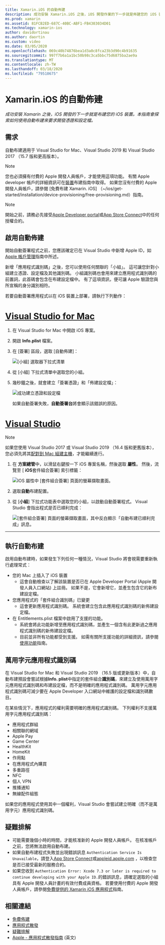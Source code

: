 ```yaml
---
title: Xamarin.iOS 的自動佈建
description: 成功安裝 Xamarin.iOS 之後，iOS 開發作業的下一步就是佈建您的 iOS 裝置。 本指南將探索使用自動化簽署來要求開發憑證和設定檔。
ms.prod: xamarin
ms.assetid: 81FCB2ED-687C-40BC-ABF1-FB4303034D01
ms.technology: xamarin-ios
author: davidortinau
ms.author: daortin
ms.custom: video
ms.date: 03/05/2020
ms.openlocfilehash: 069c40b74876bea1d3a0c8fca23b3d90c4b91635
ms.sourcegitcommit: 997f7b6a1a1bc50b98c3ca5bbc75d6875ba2ae9a
ms.translationtype: MT
ms.contentlocale: zh-TW
ms.lasthandoff: 03/18/2020
ms.locfileid: "79510675"
---
```

# <a name="automatic-provisioning-for-xamarinios"></a>Xamarin.iOS 的自動佈建

_成功安裝 Xamarin 之後，iOS 開發的下一步就是布建您的 iOS 裝置。本指南會探索如何使用自動布建來要求開發憑證和設定檔。_

## <a name="requirements"></a>需求

自動布建適用于 Visual Studio for Mac、Visual Studio 2019 和 Visual Studio 2017 （15.7 版和更高版本）。 

> [!NOTE]
> 您也必須擁有付費的 Apple 開發人員帳戶，才能使用這項功能。 有關 Apple developer 帳戶的詳細資訊可在[裝置](~/ios/get-started/installation/device-provisioning/index.md)布建指南中取得。
> 如果您沒有付費的 Apple 開發人員帳戶，請參閱 [免費布建 Xamarin. iOS] （~/ios/get-started/installation/device-provisioning/free-provisioning.md）指南。

> [!NOTE]
> 開始之前，請務必先接受[Apple Developer portal](https://developer.apple.com/account/)或[App Store Connect](https://appstoreconnect.apple.com/)中的任何授權合約。


## <a name="enable-automatic-provisioning"></a>啟用自動佈建

開始自動簽署程式之前，您應該確定已在 Visual Studio 中新增 Apple ID，如[Apple 帳戶管理](~/cross-platform/macios/apple-account-management.md)指南中所述。 

新增「應用程式識別碼」之後，您可以使用任何關聯的「小組」。 這可讓您針對小組建立憑證、設定檔及其他識別碼。 小組識別碼也會用來建立應用程式識別碼的前置詞，此首碼會包含在布建設定檔中。 有了這項資訊，便可讓 Apple 驗證您與所宣稱的身分識別相符。

若要自動簽署應用程式以在 iOS 裝置上部署，請執行下列動作：

# <a name="visual-studio-for-mac"></a>[Visual Studio for Mac](#tab/macos)

1. 在 Visual Studio for Mac 中開啟 iOS 專案。

2. 開啟 **Info.plist** 檔案。

3. 在 [簽署] 區段，選取 [自動佈建]：

    ![[小組] 選取器下拉式清單](automatic-provisioning-images/image2.png)

4. 從 [小組] 下拉式清單中選取您的小組。

5. 幾秒鐘之後，就會建立「簽署憑證」和「佈建設定檔」：

    ![成功建立憑證和設定檔](automatic-provisioning-images/image5.png)

    如果自動簽署失敗，**自動簽署台**將會顯示該錯誤的原因。

# <a name="visual-studio"></a>[Visual Studio](#tab/windows)

> [!NOTE]
> 如果您使用 Visual Studio 2017 或 Visual Studio 2019 （16.4 版和更舊版本），您必須先將其[配對到 Mac 組建主機](~/ios/get-started/installation/windows/connecting-to-mac/index.md)，才能繼續進行。

1. 在 **方案總管**中，以滑鼠右鍵按一下 iOS 專案名稱，然後選取 **屬性**。 然後，流覽至 [ **iOS**套件組合簽署] 索引標籤：

    ![IOS 屬性中 [套件組合簽署] 頁面的螢幕擷取畫面。](automatic-provisioning-images/bundle-signing-win.png)

2. 選取**自動**布建配置。

3. 從 [**小組**] 下拉式功能表中選取您的小組，以啟動自動簽署程式。 Visual Studio 會指出程式是否已順利完成：

    ![[套件組合簽署] 頁面的螢幕擷取畫面，其中反白顯示「自動布建已順利完成」訊息。](automatic-provisioning-images/signing-success-win.png)

-----

## <a name="run-automatic-provisioning"></a>執行自動布建

啟用自動布建時，如果發生下列任何一種情況，Visual Studio 將會視需要重新執行處理常式：

- 您的 Mac 上插入了 iOS 裝置
  - 這會自動檢查以了解該裝置是否已在 Apple Developer Portal (Apple 開發人員入口網站) 上註冊。 如果不是，它會新增它，並產生包含它的新布建設定檔。
- 您應用程式的「套件組合識別碼」已變更
  - 這會更新應用程式識別碼。 系統會建立包含此應用程式識別碼的新佈建設定檔。
- 在 Entitlements.plist 檔案中啟用了支援的功能。
  - 系統會將此功能新增至應用程式識別碼，並產生一個含有此更新過之應用程式識別碼的新佈建設定檔。
  - 目前並非所有功能都受到支援。 如需有關所支援功能的詳細資訊，請參閱[使用功能](~/ios/deploy-test/provisioning/capabilities/index.md)指南。

## <a name="wildcard-app-ids"></a>萬用字元應用程式識別碼

在 Visual Studio for Mac 和 Visual Studio 2019 （16.5 版或更新版本）中，自動布建預設會嘗試根據**Info. plist**中指定的套件組合**識別碼**，來建立及使用萬用字元應用程式識別碼和布建設定檔，而不是明確的應用程式識別碼。 萬用字元應用程式識別碼可減少要在 Apple Developer 入口網站中維護的設定檔和識別碼數目。

在某些情況下，應用程式的權利需要明確的應用程式識別碼。 下列權利不支援萬用字元應用程式識別碼：

- 應用程式群組
- 相關聯的網域
- Apple Pay
- Game Center
- HealthKit
- HomeKit
- 作用點
- 在應用程式內購買
- 多重路徑
- NFC
- 個人 VPN
- 推播通知
- 無線配件組態

如果您的應用程式使用其中一個權利，Visual Studio 會嘗試建立明確（而不是萬用字元）應用程式識別碼。

## <a name="troubleshoot"></a>疑難排解 

- 可能需要幾個小時的時間，才能核准新的 Apple 開發人員帳戶。 在核准帳戶之前，您將無法啟用自動布建。
- 如果自動布建程式失敗並出現錯誤訊息 `Authentication Service Is Unavailable`，請登入[App Store Connect](https://appstoreconnect.apple.com/)或[appleid.apple.com](https://appleid.apple.com) ，以檢查您是否已接受最新的服務合約。
- 如果您收到 `Authentication Error: Xcode 7.3 or later is required to continue developing with your Apple ID.`的錯誤訊息，請確定選取的小組具有 Apple 開發人員計畫的有效付費成員資格。 若要使用付費的 Apple 開發人員帳戶，請參閱[免費提供的 Xamarin iOS 應用程式](~/ios/get-started/installation/device-provisioning/free-provisioning.md)指南。

## <a name="related-links"></a>相關連結

- [免費佈建](~/ios/get-started/installation/device-provisioning/free-provisioning.md)
- [應用程式散發](~/ios/deploy-test/app-distribution/index.md)
- [疑難排解](~/ios/deploy-test/troubleshooting.md)
- [Apple - 應用程式散發指南](https://developer.apple.com/library/ios/documentation/IDEs/Conceptual/AppDistributionGuide/Introduction/Introduction.html) \(英文\)
